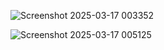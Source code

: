 ![Screenshot 2025-03-17 003352](https://github.com/user-attachments/assets/46175c5e-0e2c-4ef3-b09f-f15cbc1050ba)

![Screenshot 2025-03-17 005125](https://github.com/user-attachments/assets/a939e3a4-6f1d-4243-8c0f-5d7c1258b88d)

